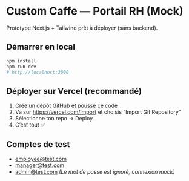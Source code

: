 
# Custom Caffe — Portail RH (Mock)

Prototype Next.js + Tailwind prêt à déployer (sans backend).

## Démarrer en local
```bash
npm install
npm run dev
# http://localhost:3000
```

## Déployer sur Vercel (recommandé)
1. Crée un dépôt GitHub et pousse ce code
2. Va sur https://vercel.com/import et choisis “Import Git Repository”
3. Sélectionne ton repo → Deploy
4. C’est tout ✅

## Comptes de test
- employee@test.com
- manager@test.com
- admin@test.com
*(Le mot de passe est ignoré, connexion mock)*
